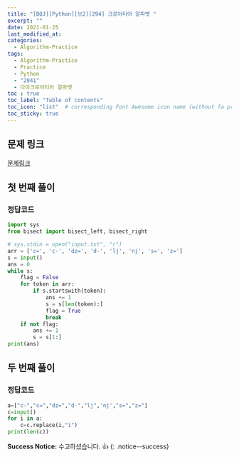 ```yaml
---
title: "[BOJ][Python][브2][294] 크로아티아 알파벳 "
excerpt: ""
date: 2021-01-25
last_modified_at:
categories:
  - Algorithm-Practice
tags:
  - Algorithm-Practice
  - Practice
  - Python
  - "2941"
  - 다이크로아티아 알파벳
toc : true
toc_label: "Table of contents"
toc_icon: "list"  # corresponding Font Awesome icon name (without fa prefix)
toc_sticky: true
---
```


## 문제 링크

[문제링크](https://www.acmicpc.net/problem/2941)  

## 첫 번째 풀이

### 정답코드  

```python
import sys
from bisect import bisect_left, bisect_right

# sys.stdin = open("input.txt", "r")
arr = ['c=', 'c-', 'dz=', 'd-', 'lj', 'nj', 's=', 'z=']
s = input()
ans = 0
while s:
    flag = False
    for token in arr:
        if s.startswith(token):
            ans += 1
            s = s[len(token):]
            flag = True
            break
    if not flag:
        ans += 1
        s = s[1:]
print(ans)
```

## 두 번째 풀이

### 정답코드  

```python
a=["c-","c=","dz=","d-","lj",'nj',"s=","z="]
c=input()
for i in a:
    c=c.replace(i,"i")
print(len(c))
```

**Success Notice:**
수고하셨습니다. :+1:
{: .notice--success}